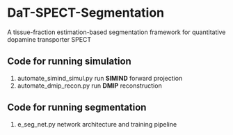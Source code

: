 # DaT-SPECT-Segmentation
A tissue-fraction estimation-based segmentation framework for quantitative dopamine transporter SPECT

## Code for running simulation
1. automate_simind_simul.py run **SIMIND** forward projection
2. automate_dmip_recon.py run **DMIP** reconstruction

## Code for running segmentation
1. e_seg_net.py network architecture and training pipeline 
